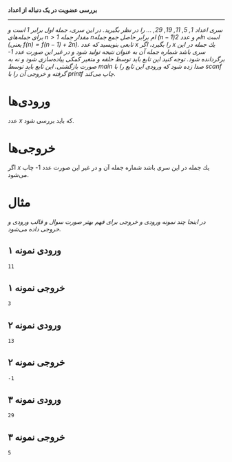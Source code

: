 **بررسی عضویت در یک دنباله از اعداد**

----------
*سری اعداد  1, 5, 11, 19, 29, ... را در نظر بگیرید. در این سری، جمله اول برابر 1 است و برای جمله‌های $n>1$ مقدار جمله $n$ام برابر حاصل جمع جمله $(n-1)$ام و عدد $2n$ است (یعنی $f(n)=f(n-1)+2n$). تابعی بنویسید كه عدد $x$ را بگیرد، اگر $x$ یك جمله در این سری باشد شماره جمله آن به عنوان نتیجه تولید شود و در غیر این صورت عدد 1- برگردانده شود. توجه کنید این تابع باید توسط حلقه و متغیر کمکی پیاده‌سازی شود و نه به صورت بازگشتی. این تابع باید توسط main صدا زده شود که ورودی این تابع را با scanf گرفته و خروجی آن را با printf چاپ می‌کند.*

# ورودی‌ها
عدد $x$ که باید بررسی شود.
# خروجی‌ها
اگر $x$ یك جمله در این سری باشد شماره جمله آن و در غیر این صورت عدد 1-  چاپ می‌شود.

# مثال
*در اینجا چند نمونه ورودی و خروجی برای فهم بهتر صورت سوال و قالب ورودی و خروجی داده می‌شود.*

## ورودی نمونه ۱
```sh
11
```


## خروجی نمونه ۱
```sh
3
```


## ورودی نمونه ۲
```sh
13
```


## خروجی نمونه ۲
```sh
-1
```


## ورودی نمونه ۳
```sh
29
```


## خروجی نمونه ۳
```sh
5
```